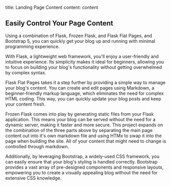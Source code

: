 title: Landing Page Content
content: content

## Easily Control Your Page Content

Using a combination of Flask, Frozen Flask, and Flask Flat Pages, and Bootstrap 5, you can quickly get your blog up and running with minimal programming experience.

With Flask, a lightweight web framework, you'll enjoy a user-friendly and intuitive experience. Its simplicity makes it ideal for beginners, allowing you to focus on building your blog's functionality without getting overwhelmed by complex syntax.

Flask Flat Pages takes it a step further by providing a simple way to manage your blog's content. You can create and edit pages using Markdown, a beginner-friendly markup language, which eliminates the need for complex HTML coding. This way, you can quickly update your blog posts and keep your content fresh.

Frozen Flask comes into play by generating static files from your Flask application. This means your blog can be served without the need for a dynamic server, making it faster and more secure. This project expands on the combination of the three parts above by separating the main page content out into it's own markdown file and using HTMx to swap it into the page when building the site. All of your content that might need to change is controlled through markdown.

Additionally, by leveraging Bootstrap, a widely-used CSS framework, you can easily ensure that your blog's styling is handled correctly. Bootstrap provides a vast array of pre-designed components and responsive layouts, empowering you to create a visually appealing blog without the need for extensive CSS knowledge.